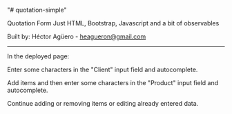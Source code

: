 "# quotation-simple" 

Quotation Form
Just HTML, Bootstrap, Javascript and a bit of observables

Built by: Héctor Agüero - heagueron@gmail.com

------------------------------------------------------------------------

In the deployed page:

Enter some characters in the "Client" input field and autocomplete.

Add items and then enter some characters in the "Product" input field and autocomplete.

Continue adding or removing items or editing already entered data.